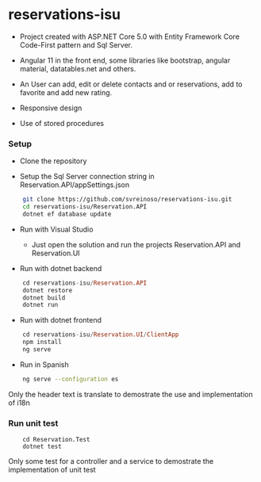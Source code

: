 # reservations-isu

- Project created with ASP.NET Core 5.0 with Entity Framework Core Code-First pattern and Sql Server.

- Angular 11 in the front end, some libraries like bootstrap, angular material, datatables.net and others.

- An User can add, edit or delete contacts and or reservations, add to favorite and add new rating.

- Responsive design
- Use of stored procedures 

### Setup

- Clone the repository 

- Setup the Sql Server connection string in Reservation.API/appSettings.json 
```sh
    git clone https://github.com/svreinoso/reservations-isu.git
    cd reservations-isu/Reservation.API
    dotnet ef database update
```

- Run with Visual Studio
    - Just open the solution and run the projects Reservation.API and Reservation.UI
    
- Run with dotnet backend
```hs
    cd reservations-isu/Reservation.API
    dotnet restore
    dotnet build
    dotnet run
```
- Run with dotnet frontend
```hs
    cd reservations-isu/Reservation.UI/ClientApp
    npm install
    ng serve
```

- Run in Spanish 
```sh
    ng serve --configuration es
```
Only the header text is translate to demostrate the use and implementation of i18n

### Run unit test
```
    cd Reservation.Test
    dotnet test
```
Only some test for a controller and a service to demostrate the implementation of unit test
